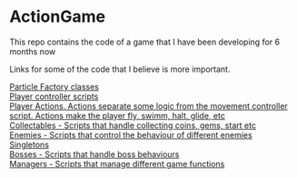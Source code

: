 # ActionGame
This repo contains the code of a game that I have been developing for 6 months now

Links for some of the code that I believe is more important.

[Particle Factory classes](https://github.com/Hir-o/ActionGame/tree/main/AbstractFactory/Particles)<br>
[Player controller scripts](https://github.com/Hir-o/ActionGame/tree/main/Scripts/Player)<br>
[Player Actions. Actions separate some logic from the movement controller script. Actions make the player fly, swimm, halt, glide, etc](https://github.com/Hir-o/ActionGame/tree/main/Scripts/Player/Actions)<br>
[Collectables - Scripts that handle collecting coins, gems, start etc](https://github.com/Hir-o/ActionGame/tree/main/Scripts/Collectables)<br>
[Enemies - Scripts that control the behaviour of different enemies](https://github.com/Hir-o/ActionGame/tree/main/Scripts/Enemies)<br>
[Singletons](https://github.com/Hir-o/ActionGame/tree/main/Scripts/Singletons)<br>
[Bosses - Scripts that handle boss behaviours](https://github.com/Hir-o/ActionGame/tree/main/Scripts/Boss)<br>
[Managers - Scripts that manage different game functions](https://github.com/Hir-o/ActionGame/tree/main/Scripts/Managers)<br>
